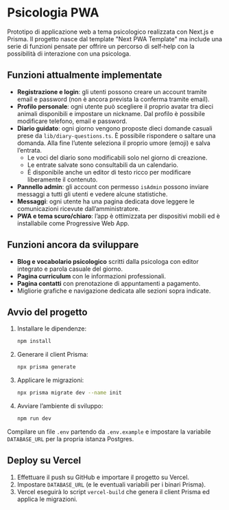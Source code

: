 # Psicologia PWA

Prototipo di applicazione web a tema psicologico realizzata con Next.js e Prisma. Il progetto nasce dal template "Next PWA Template" ma include una serie di funzioni pensate per offrire un percorso di self‑help con la possibilità di interazione con una psicologa.

## Funzioni attualmente implementate

- **Registrazione e login**: gli utenti possono creare un account tramite email e password (non è ancora prevista la conferma tramite email).
- **Profilo personale**: ogni utente può scegliere il proprio avatar tra dieci animali disponibili e impostare un nickname. Dal profilo è possibile modificare telefono, email e password.
- **Diario guidato**: ogni giorno vengono proposte dieci domande casuali prese da `lib/diary-questions.ts`. È possibile rispondere o saltare una domanda. Alla fine l’utente seleziona il proprio umore (emoji) e salva l’entrata.
  - Le voci del diario sono modificabili solo nel giorno di creazione.
  - Le entrate salvate sono consultabili da un calendario.
  - È disponibile anche un editor di testo ricco per modificare liberamente il contenuto.
- **Pannello admin**: gli account con permesso `isAdmin` possono inviare messaggi a tutti gli utenti e vedere alcune statistiche.
- **Messaggi**: ogni utente ha una pagina dedicata dove leggere le comunicazioni ricevute dall’amministratore.
- **PWA e tema scuro/chiaro**: l’app è ottimizzata per dispositivi mobili ed è installabile come Progressive Web App.

## Funzioni ancora da sviluppare

- **Blog e vocabolario psicologico** scritti dalla psicologa con editor integrato e parola casuale del giorno.
- **Pagina curriculum** con le informazioni professionali.
- **Pagina contatti** con prenotazione di appuntamenti a pagamento.
- Migliorie grafiche e navigazione dedicata alle sezioni sopra indicate.

## Avvio del progetto

1. Installare le dipendenze:
   ```bash
   npm install
   ```
2. Generare il client Prisma:
   ```bash
   npx prisma generate
   ```
3. Applicare le migrazioni:
   ```bash
   npx prisma migrate dev --name init
   ```
4. Avviare l’ambiente di sviluppo:
   ```bash
   npm run dev
   ```

Compilare un file `.env` partendo da `.env.example` e impostare la variabile `DATABASE_URL` per la propria istanza Postgres.

## Deploy su Vercel

1. Effettuare il push su GitHub e importare il progetto su Vercel.
2. Impostare `DATABASE_URL` (e le eventuali variabili per i binari Prisma).
3. Vercel eseguirà lo script `vercel-build` che genera il client Prisma ed applica le migrazioni.
